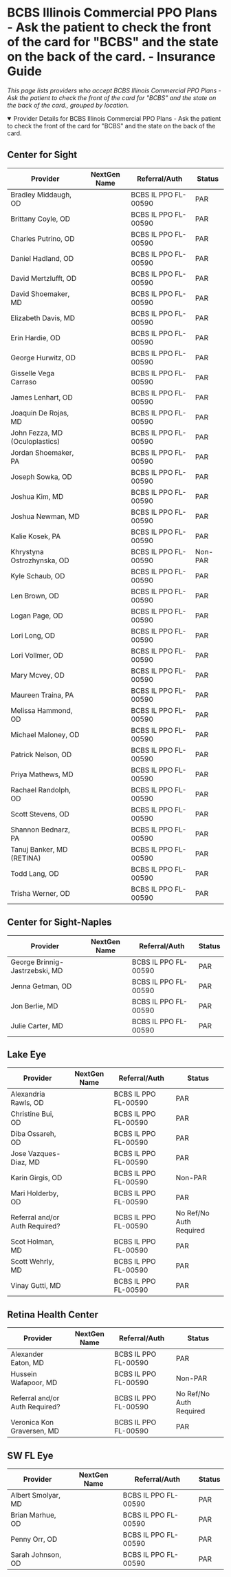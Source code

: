 # BCBS Illinois Commercial PPO Plans - Ask the patient to check the front of the card for "BCBS" and the state on the back of the card. - Insurance Guide

*This page lists providers who accept BCBS Illinois Commercial PPO Plans - Ask the patient to check the front of the card for "BCBS" and the state on the back of the card., grouped by location.*

<details open><summary>Provider Details for BCBS Illinois Commercial PPO Plans - Ask the patient to check the front of the card for "BCBS" and the state on the back of the card.</summary>

## Center for Sight

| Provider | NextGen Name | Referral/Auth | Status |
|----------|-------------|--------------|--------|
| Bradley Middaugh, OD |  | BCBS IL PPO FL-00590 | PAR |
| Brittany Coyle, OD |  | BCBS IL PPO FL-00590 | PAR |
| Charles Putrino, OD |  | BCBS IL PPO FL-00590 | PAR |
| Daniel Hadland, OD |  | BCBS IL PPO FL-00590 | PAR |
| David Mertzlufft, OD |  | BCBS IL PPO FL-00590 | PAR |
| David Shoemaker, MD |  | BCBS IL PPO FL-00590 | PAR |
| Elizabeth Davis, MD |  | BCBS IL PPO FL-00590 | PAR |
| Erin Hardie, OD |  | BCBS IL PPO FL-00590 | PAR |
| George Hurwitz, OD |  | BCBS IL PPO FL-00590 | PAR |
| Gisselle Vega Carraso |  | BCBS IL PPO FL-00590 | PAR |
| James Lenhart, OD |  | BCBS IL PPO FL-00590 | PAR |
| Joaquin De Rojas, MD |  | BCBS IL PPO FL-00590 | PAR |
| John Fezza, MD (Oculoplastics) |  | BCBS IL PPO FL-00590 | PAR |
| Jordan Shoemaker, PA |  | BCBS IL PPO FL-00590 | PAR |
| Joseph Sowka, OD |  | BCBS IL PPO FL-00590 | PAR |
| Joshua Kim, MD |  | BCBS IL PPO FL-00590 | PAR |
| Joshua Newman, MD |  | BCBS IL PPO FL-00590 | PAR |
| Kalie Kosek, PA |  | BCBS IL PPO FL-00590 | PAR |
| Khrystyna Ostrozhynska, OD |  | BCBS IL PPO FL-00590 | Non-PAR |
| Kyle Schaub, OD |  | BCBS IL PPO FL-00590 | PAR |
| Len Brown, OD |  | BCBS IL PPO FL-00590 | PAR |
| Logan Page, OD |  | BCBS IL PPO FL-00590 | PAR |
| Lori Long, OD |  | BCBS IL PPO FL-00590 | PAR |
| Lori Vollmer, OD |  | BCBS IL PPO FL-00590 | PAR |
| Mary Mcvey, OD |  | BCBS IL PPO FL-00590 | PAR |
| Maureen Traina, PA |  | BCBS IL PPO FL-00590 | PAR |
| Melissa Hammond, OD |  | BCBS IL PPO FL-00590 | PAR |
| Michael Maloney, OD |  | BCBS IL PPO FL-00590 | PAR |
| Patrick Nelson, OD |  | BCBS IL PPO FL-00590 | PAR |
| Priya Mathews, MD |  | BCBS IL PPO FL-00590 | PAR |
| Rachael Randolph, OD |  | BCBS IL PPO FL-00590 | PAR |
| Scott Stevens, OD |  | BCBS IL PPO FL-00590 | PAR |
| Shannon Bednarz, PA |  | BCBS IL PPO FL-00590 | PAR |
| Tanuj Banker, MD (RETINA) |  | BCBS IL PPO FL-00590 | PAR |
| Todd Lang, OD |  | BCBS IL PPO FL-00590 | PAR |
| Trisha Werner, OD |  | BCBS IL PPO FL-00590 | PAR |

## Center for Sight-Naples

| Provider | NextGen Name | Referral/Auth | Status |
|----------|-------------|--------------|--------|
| George Brinnig-Jastrzebski, MD |  | BCBS IL PPO FL-00590 | PAR |
| Jenna Getman, OD |  | BCBS IL PPO FL-00590 | PAR |
| Jon Berlie, MD |  | BCBS IL PPO FL-00590 | PAR |
| Julie Carter, MD |  | BCBS IL PPO FL-00590 | PAR |

## Lake Eye 

| Provider | NextGen Name | Referral/Auth | Status |
|----------|-------------|--------------|--------|
| Alexandria Rawls, OD |  | BCBS IL PPO FL-00590 | PAR |
| Christine Bui, OD |  | BCBS IL PPO FL-00590 | PAR |
| Diba Ossareh, OD |  | BCBS IL PPO FL-00590 | PAR |
| Jose Vazques-Diaz, MD |  | BCBS IL PPO FL-00590 | PAR |
| Karin Girgis, OD |  | BCBS IL PPO FL-00590 | Non-PAR |
| Mari Holderby, OD |  | BCBS IL PPO FL-00590 | PAR |
| Referral and/or Auth Required? |  | BCBS IL PPO FL-00590 | No Ref/No Auth Required |
| Scot Holman, MD |  | BCBS IL PPO FL-00590 | PAR |
| Scott Wehrly, MD |  | BCBS IL PPO FL-00590 | PAR |
| Vinay Gutti, MD |  | BCBS IL PPO FL-00590 | PAR |

## Retina Health Center

| Provider | NextGen Name | Referral/Auth | Status |
|----------|-------------|--------------|--------|
| Alexander Eaton, MD |  | BCBS IL PPO FL-00590 | PAR |
| Hussein Wafapoor, MD |  | BCBS IL PPO FL-00590 | Non-PAR |
| Referral and/or Auth Required? |  | BCBS IL PPO FL-00590 | No Ref/No Auth Required |
| Veronica Kon Graversen, MD |  | BCBS IL PPO FL-00590 | PAR |

## SW FL Eye

| Provider | NextGen Name | Referral/Auth | Status |
|----------|-------------|--------------|--------|
| Albert Smolyar, MD |  | BCBS IL PPO FL-00590 | PAR |
| Brian Marhue, OD |  | BCBS IL PPO FL-00590 | PAR |
| Penny Orr, OD |  | BCBS IL PPO FL-00590 | PAR |
| Sarah Johnson, OD |  | BCBS IL PPO FL-00590 | PAR |

</details>

